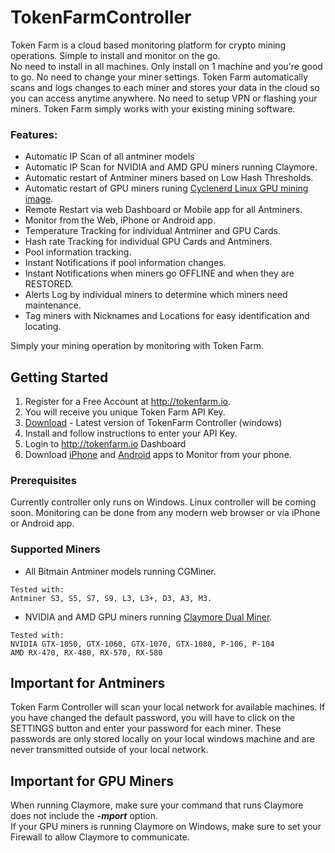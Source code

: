 # TokenFarmController

Token Farm is a cloud based monitoring platform for crypto mining operations.  Simple to install and monitor on the go.  
No need to install in all machines.  Only install on 1 machine and you're good to go.  No need to change your miner settings. 
Token Farm automatically scans and logs changes to each miner and stores your data in the cloud so you can access anytime anywhere.
No need to setup VPN or flashing your miners.  Token Farm simply works with your existing mining software.

### Features:
* Automatic IP Scan of all antminer models
* Automatic IP Scan for NVIDIA and AMD GPU miners running Claymore.
* Automatic restart of Antminer miners based on Low Hash Thresholds.
* Automatic restart of GPU miners runing [Cyclenerd Linux GPU mining image](https://github.com/Cyclenerd/ethereum_nvidia_miner). 
* Remote Restart via web Dashboard or Mobile app for all Antminers.
* Monitor from the Web, iPhone or Android app.
* Temperature Tracking for individual Antminer and GPU Cards.
* Hash rate Tracking for individual GPU Cards and Antminers.
* Pool information tracking.
* Instant Notifications if pool information changes.
* Instant Notifications when miners go OFFLINE and when they are RESTORED.
* Alerts Log by individual miners to determine which miners need maintenance.
* Tag miners with Nicknames and Locations for easy identification and locating.

Simply your mining operation by monitoring with Token Farm. 

## Getting Started

1. Register for a Free Account at http://tokenfarm.io.  
2. You will receive you unique Token Farm API Key. 
3. [Download](http://199.59.98.137/crypto/setup.exe) - Latest version of TokenFarm Controller (windows) 
4. Install and follow instructions to enter your API Key.
5. Login to http://tokenfarm.io Dashboard
6. Download [iPhone](http://tokenfarm.io/wp-content/themes/landkit/library/images/download-on-the-app-store.svg) and [Android](https://play.google.com/store/apps/details?id=com.crmboost.tokenfarm) apps to Monitor from your phone.

### Prerequisites

Currently controller only runs on Windows.  Linux controller will be coming soon.
Monitoring can be done from any modern web browser or via iPhone or Android app.

### Supported Miners

* All Bitmain Antminer models running CGMiner.
```
Tested with:
Antminer S3, S5, S7, S9, L3, L3+, D3, A3, M3.
```
* NVIDIA and AMD GPU miners running [Claymore Dual Miner](https://github.com/nanopool/Claymore-Dual-Miner).
```
Tested with:
NVIDIA GTX-1050, GTX-1060, GTX-1070, GTX-1080, P-106, P-104
AMD RX-470, RX-480, RX-570, RX-580 
```


## Important for Antminers

Token Farm Controller will scan your local network for available machines.  If you have changed the default password, you will have to click on the SETTINGS button and enter your password for each miner.   These passwords are only stored locally on your local windows machine and are never transmitted outside of your local network.

## Important for GPU Miners

When running Claymore, make sure your command that runs Claymore does not include the <i><b>-mport</b></i> option.  
If your GPU miners is running Claymore on Windows, make sure to set your Firewall to allow Claymore to communicate.

